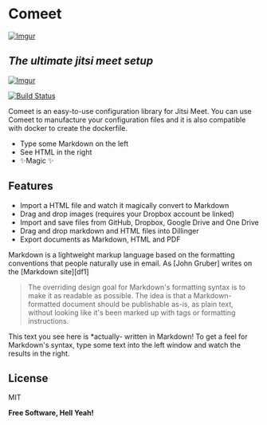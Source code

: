 # Comeet

[![Imgur](https://i.imgur.com/S7d0Clv.png)](https://github.com/Yaisan/comeet)

## _The ultimate jitsi meet setup_

[![Imgur](https://i.imgur.com/zGQx4ZU.png)](https://github.com/Yaisan)

[![Build Status](https://travis-ci.org/joemccann/dillinger.svg?branch=master)](https://travis-ci.org/joemccann/dillinger)

Comeet is an easy-to-use configuration library for Jitsi Meet.
You can use Comeet to manufacture your configuration files and it is also compatible with docker to create the dockerfile.

- Type some Markdown on the left
- See HTML in the right
- ✨Magic ✨

## Features

- Import a HTML file and watch it magically convert to Markdown
- Drag and drop images (requires your Dropbox account be linked)
- Import and save files from GitHub, Dropbox, Google Drive and One Drive
- Drag and drop markdown and HTML files into Dillinger
- Export documents as Markdown, HTML and PDF

Markdown is a lightweight markup language based on the formatting conventions
that people naturally use in email.
As [John Gruber] writes on the [Markdown site][df1]

> The overriding design goal for Markdown's
> formatting syntax is to make it as readable
> as possible. The idea is that a
> Markdown-formatted document should be
> publishable as-is, as plain text, without
> looking like it's been marked up with tags
> or formatting instructions.

This text you see here is *actually- written in Markdown! To get a feel
for Markdown's syntax, type some text into the left window and
watch the results in the right.

## License

MIT

**Free Software, Hell Yeah!**

